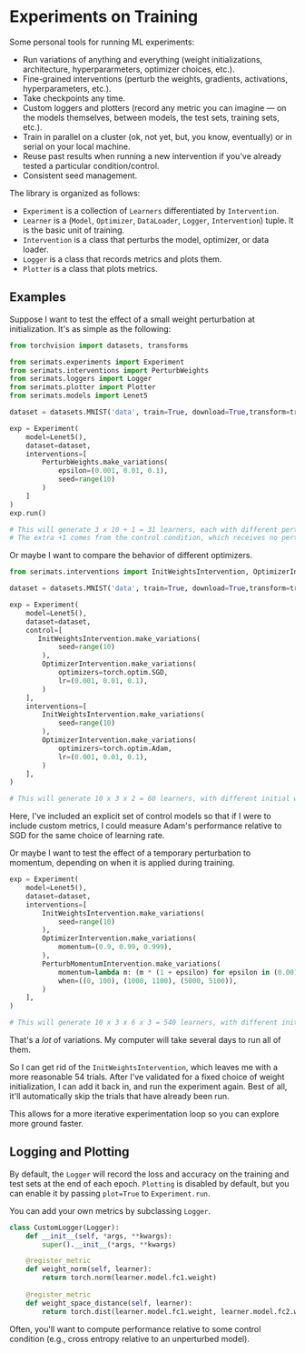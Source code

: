# Experiments on Training

Some personal tools for running ML experiments:

- Run variations of anything and everything (weight initializations, architecture, hyperpararmeters, optimizer choices, etc.).
- Fine-grained interventions (perturb the weights, gradients, activations, hyperparameters, etc.).
- Take checkpoints any time.
- Custom loggers and plotters (record any metric you can imagine — on the models themselves, between models, the test sets, training sets, etc.).
- Train in parallel on a cluster (ok, not yet, but, you know, eventually) or in serial on your local machine. 
- Reuse past results when running a new intervention if you've already tested a particular condition/control.
- Consistent seed management. 

The library is organized as follows:
- `Experiment` is a collection of `Learners` differentiated by `Intervention`.
- `Learner` is a (`Model`, `Optimizer`, `DataLoader`, `Logger`, `Intervention`) tuple. It is the basic unit of training.
- `Intervention` is a class that perturbs the model, optimizer, or data loader. 
- `Logger` is a class that records metrics and plots them.
- `Plotter` is a class that plots metrics.

## Examples

Suppose I want to test the effect of a small weight perturbation at initialization. It's as simple as the following:

```python
from torchvision import datasets, transforms

from serimats.experiments import Experiment
from serimats.interventions import PerturbWeights
from serimats.loggers import Logger
from serimats.plotter import Plotter
from serimats.models import Lenet5

dataset = datasets.MNIST('data', train=True, download=True,transform=transforms.ToTensor())

exp = Experiment(
    model=Lenet5(),
    dataset=dataset,
    interventions=[
        PerturbWeights.make_variations(
            epsilon=(0.001, 0.01, 0.1),  
            seed=range(10)
        )
    ]
)
exp.run()

# This will generate 3 x 10 + 1 = 31 learners, each with different perturbaton size or perturbation seed.
# The extra +1 comes from the control condition, which receives no perturbation.
```

Or maybe I want to compare the behavior of different optimizers.

```python
from serimats.interventions import InitWeightsIntervention, OptimizerIntervention

dataset = datasets.MNIST('data', train=True, download=True,transform=transforms.ToTensor())

exp = Experiment(
    model=Lenet5(),
    dataset=dataset,
    control=[
       InitWeightsIntervention.make_variations(
            seed=range(10)
        ),
        OptimizerIntervention.make_variations(
            optimizers=torch.optim.SGD,
            lr=(0.001, 0.01, 0.1),
        )
    ],
    interventions=[
        InitWeightsIntervention.make_variations(
            seed=range(10)
        ),
        OptimizerIntervention.make_variations(
            optimizers=torch.optim.Adam,
            lr=(0.001, 0.01, 0.1),
        )
    ],
)

# This will generate 10 x 3 x 2 = 60 learners, with different initial weights, optimizer, or learning rate.
```

Here, I've included an explicit set of control models so that if I were to include custom metrics, I could measure Adam's performance relative to SGD for the same choice of learning rate.

Or maybe I want to test the effect of a temporary perturbation to momentum, depending on when it is applied during training.

```python
exp = Experiment(
    model=Lenet5(),
    dataset=dataset,
    interventions=[
        InitWeightsIntervention.make_variations(
            seed=range(10)
        ),
        OptimizerIntervention.make_variations(
            momentum=(0.9, 0.99, 0.999),
        ),
        PerturbMomentumIntervention.make_variations(
            momentum=lambda m: (m * (1 + epsilon) for epsilon in (0.001, -0.001, 0.01, -0.01, 0.1, -0.1)),
            when=((0, 100), (1000, 1100), (5000, 5100)),
        )
    ],
)

# This will generate 10 x 3 x 6 x 3 = 540 learners, with different initial weights, momenta, momentum perturbations, or time (step) of intervention.
```

That's a *lot* of variations. My computer will take several days to run all of them.

So I can get rid of the `InitWeightsIntervention`, which leaves me with a more reasonable 54 trials. 
After I've validated for a fixed choice of weight initialization, I can add it back in, and run the experiment again. Best of all, it'll automatically skip the trials that have already been run.

This allows for a more iterative experimentation loop so you can explore more ground faster.

## Logging and Plotting

By default, the `Logger` will record the loss and accuracy on the training and test sets at the end of each epoch. `Plotting` is disabled by default, but you can enable it by passing `plot=True` to `Experiment.run`.

You can add your own metrics by subclassing `Logger`.

```python
class CustomLogger(Logger):
    def __init__(self, *args, **kwargs):
        super().__init__(*args, **kwargs)

    @register_metric
    def weight_norm(self, learner):
        return torch.norm(learner.model.fc1.weight)
    
    @register_metric
    def weight_space_distance(self, learner):
        return torch.dist(learner.model.fc1.weight, learner.model.fc2.weight)

```

Often, you'll want to compute performance relative to some control condition (e.g., cross entropy relative to an unperturbed model). 